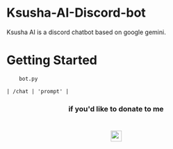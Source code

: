 # Ksusha-AI-Discord-bot
 Ksusha AI is a discord chatbot based on google gemini.

# Getting Started
```bash
    bot.py
```

```
| /chat | 'prompt' |
```

<h3 align="center">if you'd like to donate to me</h3>

###

<br clear="both">

<div align="center">
  <a href="https://www.patreon.com/user/posts?u=137119981" target="_blank">
    <img src="https://img.shields.io/static/v1?message=Patreon&logo=patreon&label=&color=F96854&logoColor=white&labelColor=&style=for-the-badge" height="25" alt="patreon logo"  />
  </a>
</div>

###
